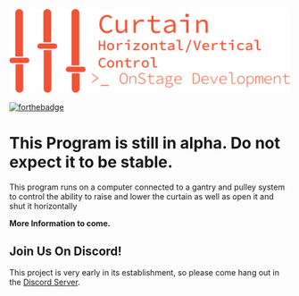 ![](https://github.com/OnStageDevelopment/.github/blob/main/images/curtain_control.png?raw=true)



[![forthebadge](https://forthebadge.com/images/badges/built-with-love.svg)](https://forthebadge.com)

# This Program is still in alpha. Do not expect it to be stable.

This program runs on a computer connected to a gantry and pulley system to control the ability to raise and lower the curtain as well as open it and shut it horizontally



**More Information to come.**





## Join Us On Discord!

This project is very early in its establishment, so please come hang out in the [Discord Server](https://discord.gg/tf4aSRen).